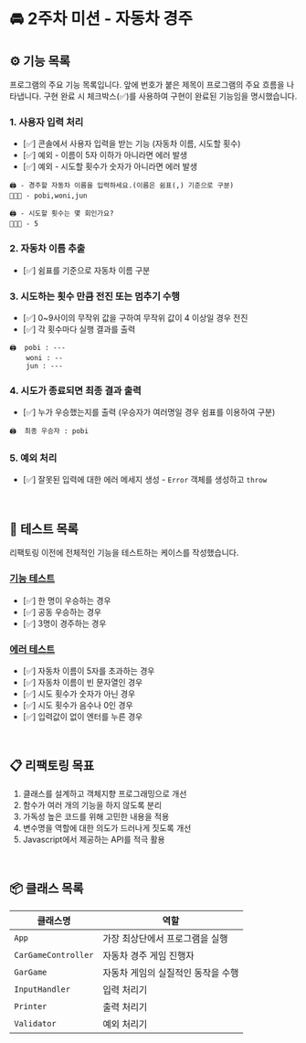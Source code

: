 # 🚘 2주차 미션 - 자동차 경주

## ⚙️ 기능 목록

프로그램의 주요 기능 목록입니다. 앞에 번호가 붙은 제목이 프로그램의 주요 흐름을 나타냅니다. 구현 완료 시 체크박스(✅)를 사용하여 구현이 완료된 기능임을 명시했습니다.

### 1. 사용자 입력 처리

-   [✅] 콘솔에서 사용자 입력을 받는 기능 (자동차 이름, 시도할 횟수)
-   [✅] 예외 - 이름이 5자 이하가 아니라면 에러 발생
-   [✅] 예외 - 시도할 횟수가 숫자가 아니라면 에러 발생

```
🖨️ - 경주할 자동차 이름을 입력하세요.(이름은 쉼표(,) 기준으로 구분)
🧑🏻‍💻 - pobi,woni,jun

🖨️ - 시도할 횟수는 몇 회인가요?
🧑🏻‍💻 - 5
```

### 2. 자동차 이름 추출

-   [✅] 쉼표를 기준으로 자동차 이름 구분

### 3. 시도하는 횟수 만큼 전진 또는 멈추기 수행

-   [✅] 0~9사이의 무작위 값을 구하여 무작위 값이 4 이상일 경우 전진
-   [✅] 각 횟수마다 실행 결과를 출력

```
🖨️  pobi : ---
    woni : --
    jun : ---
```

### 4. 시도가 종료되면 최종 결과 출력

-   [✅] 누가 우승했는지를 출력 (우승자가 여러명일 경우 쉼표를 이용하여 구분)

```
🖨️  최종 우승자 : pobi
```

### 5. 예외 처리

-   [✅] 잘못된 입력에 대한 에러 메세지 생성 - `Error` 객체를 생성하고 `throw`

<br/>

## 🧪 테스트 목록

리팩토링 이전에 전체적인 기능을 테스트하는 케이스를 작성했습니다.

### [기능 테스트](https://github.com/rosielsh/javascript-racingcar-7/blob/rosielsh/__tests__/FunctionTest.js)

-   [✅] 한 명이 우승하는 경우
-   [✅] 공동 우승하는 경우
-   [✅] 3명이 경주하는 경우

### [에러 테스트](https://github.com/rosielsh/javascript-racingcar-7/blob/rosielsh/__tests__/ExceptionTest.js)

-   [✅] 자동차 이름이 5자를 초과하는 경우
-   [✅] 자동차 이름이 빈 문자열인 경우
-   [✅] 시도 횟수가 숫자가 아닌 경우
-   [✅] 시도 횟수가 음수나 0인 경우
-   [✅] 입력값이 없이 엔터를 누른 경우

<br/>

## 📋 리팩토링 목표

1. 클래스를 설계하고 객체지향 프로그래밍으로 개선
2. 함수가 여러 개의 기능을 하지 않도록 분리
3. 가독성 높은 코드를 위해 고민한 내용을 적용
4. 변수명을 역할에 대한 의도가 드러나게 짓도록 개선
5. Javascript에서 제공하는 API를 적극 활용

<br/>

## 📦 클래스 목록

| 클래스명            | 역할                               |
| ------------------- | ---------------------------------- |
| `App` | 가장 최상단에서 프로그램을 실행            |
| `CarGameController` | 자동차 경주 게임 진행자            |
| `GarGame`           | 자동차 게임의 실질적인 동작을 수행 |
| `InputHandler`      | 입력 처리기                        |
| `Printer`           | 출력 처리기                        |
| `Validator`         | 예외 처리기                        |


